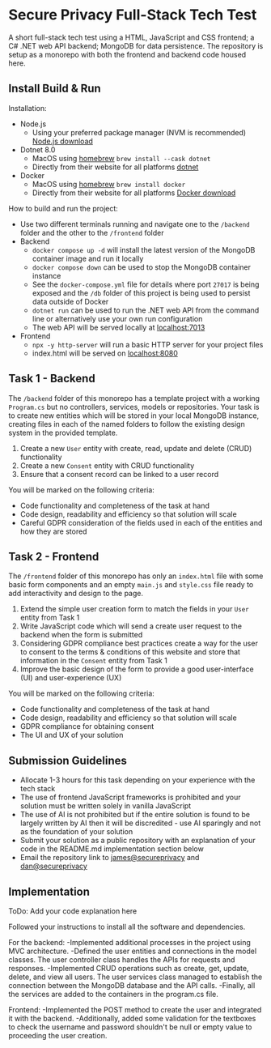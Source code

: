 # Secure Privacy Full-Stack Tech Test

A short full-stack tech test using a HTML, JavaScript and CSS frontend; a C# .NET web API backend; MongoDB for data persistence. The repository is setup as a monorepo with both the frontend and backend code housed here.

## Install Build & Run

Installation:

- Node.js
  - Using your preferred package manager (NVM is recommended) [Node.js download](https://nodejs.org/en/download/package-manager)
- Dotnet 8.0
  - MacOS using [homebrew](https://brew.sh/) `brew install --cask dotnet`
  - Directly from their website for all platforms [dotnet](https://dotnet.microsoft.com/en-us/download/dotnet/8.0)
- Docker
  - MacOS using [homebrew](https://brew.sh/) `brew install docker`
  - Directly from their website for all platforms [Docker download](https://docs.docker.com/engine/install/)

How to build and run the project:

- Use two different terminals running and navigate one to the `/backend` folder and the other to the `/frontend` folder
- Backend
  - `docker compose up -d` will install the latest version of the MongoDB container image and run it locally
  - `docker compose down` can be used to stop the MongoDB container instance
  - See the `docker-compose.yml` file for details where port `27017` is being exposed and the `/db` folder of this project is being used to persist data outside of Docker
  - `dotnet run` can be used to run the .NET web API from the command line or alternatively use your own run configuration
  - The web API will be served locally at [localhost:7013](https://localhost:7013/)
- Frontend
  - `npx -y http-server` will run a basic HTTP server for your project files
  - index.html will be served on [localhost:8080](http://localhost:8080)

## Task 1 - Backend

The `/backend` folder of this monorepo has a template project with a working `Program.cs` but no controllers, services, models or repositories. Your task is to create new entities which will be stored in your local MongoDB instance, creating files in each of the named folders to follow the existing design system in the provided template.

1. Create a new `User` entity with create, read, update and delete (CRUD) functionality
2. Create a new `Consent` entity with CRUD functionality
3. Ensure that a consent record can be linked to a user record

You will be marked on the following criteria:

- Code functionality and completeness of the task at hand
- Code design, readability and efficiency so that solution will scale
- Careful GDPR consideration of the fields used in each of the entities and how they are stored

## Task 2 - Frontend

The `/frontend` folder of this monorepo has only an `index.html` file with some basic form components and an empty `main.js` and `style.css` file ready to add interactivity and design to the page.

1. Extend the simple user creation form to match the fields in your `User` entity from Task 1
2. Write JavaScript code which will send a create user request to the backend when the form is submitted
3. Considering GDPR compliance best practices create a way for the user to consent to the terms & conditions of this website and store that information in the `Consent` entity from Task 1
4. Improve the basic design of the form to provide a good user-interface (UI) and user-experience (UX)

You will be marked on the following criteria:

- Code functionality and completeness of the task at hand
- Code design, readability and efficiency so that solution will scale
- GDPR compliance for obtaining consent
- The UI and UX of your solution

## Submission Guidelines

- Allocate 1-3 hours for this task depending on your experience with the tech stack
- The use of frontend JavaScript frameworks is prohibited and your solution must be written solely in vanilla JavaScript
- The use of AI is not prohibited but if the entire solution is found to be largely written by AI then it will be discredited - use AI sparingly and not as the foundation of your solution
- Submit your solution as a public repository with an explanation of your code in the README.md implementation section below
- Email the repository link to [james@secureprivacy](mailto:james@secureprivacy.ai) and [dan@secureprivacy](mailto:dan@secureprivacy.ai)

## Implementation

ToDo: Add your code explanation here

Followed your instructions to install all the software and dependencies.

For the backend:
-Implemented additional processes in the project using MVC architecture. 
-Defined the user entities and connections in the model classes. The user controller class handles the APIs for requests and responses. 
-Implemented CRUD operations such as create, get, update, delete, and view all users. The user services class managed to establish the connection between the MongoDB database and the API calls. 
-Finally, all the services are added to the containers in the program.cs file.

Frontend:
-Implemented the POST method to create the user and integrated it with the backend. 
-Additionally, added some validation for the textboxes to check the username and password shouldn't be null or empty value to proceeding the user creation.
